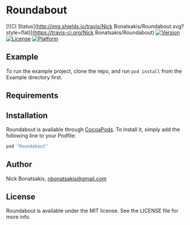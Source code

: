 # Roundabout

[![CI Status](http://img.shields.io/travis/Nick Bonatsakis/Roundabout.svg?style=flat)](https://travis-ci.org/Nick Bonatsakis/Roundabout)
[![Version](https://img.shields.io/cocoapods/v/Roundabout.svg?style=flat)](http://cocoapods.org/pods/Roundabout)
[![License](https://img.shields.io/cocoapods/l/Roundabout.svg?style=flat)](http://cocoapods.org/pods/Roundabout)
[![Platform](https://img.shields.io/cocoapods/p/Roundabout.svg?style=flat)](http://cocoapods.org/pods/Roundabout)

## Example

To run the example project, clone the repo, and run `pod install` from the Example directory first.

## Requirements

## Installation

Roundabout is available through [CocoaPods](http://cocoapods.org). To install
it, simply add the following line to your Podfile:

```ruby
pod "Roundabout"
```

## Author

Nick Bonatsakis, nbonatsakis@gmail.com

## License

Roundabout is available under the MIT license. See the LICENSE file for more info.
